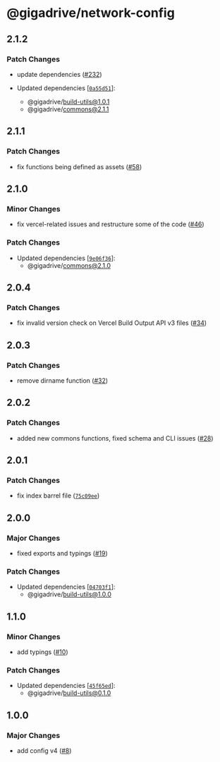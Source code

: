 # @gigadrive/network-config

## 2.1.2

### Patch Changes

- update dependencies ([#232](https://github.com/Gigadrive/sdk/pull/232))

- Updated dependencies [[`0a55d51`](https://github.com/Gigadrive/sdk/commit/0a55d51d3e7ac003b1524b0781c0e8849105f24a)]:
  - @gigadrive/build-utils@1.0.1
  - @gigadrive/commons@2.1.1

## 2.1.1

### Patch Changes

- fix functions being defined as assets ([#58](https://github.com/Gigadrive/sdk/pull/58))

## 2.1.0

### Minor Changes

- fix vercel-related issues and restructure some of the code ([#46](https://github.com/Gigadrive/sdk/pull/46))

### Patch Changes

- Updated dependencies [[`9e06f36`](https://github.com/Gigadrive/sdk/commit/9e06f3638a51c01c72050f8f9c12eb51c3851966)]:
  - @gigadrive/commons@2.1.0

## 2.0.4

### Patch Changes

- fix invalid version check on Vercel Build Output API v3 files ([#34](https://github.com/Gigadrive/sdk/pull/34))

## 2.0.3

### Patch Changes

- remove dirname function ([#32](https://github.com/Gigadrive/sdk/pull/32))

## 2.0.2

### Patch Changes

- added new commons functions, fixed schema and CLI issues ([#28](https://github.com/Gigadrive/sdk/pull/28))

## 2.0.1

### Patch Changes

- fix index barrel file ([`75c09ee`](https://github.com/Gigadrive/sdk/commit/75c09ee52836b7798b5235f215924661735ef7f2))

## 2.0.0

### Major Changes

- fixed exports and typings ([#19](https://github.com/Gigadrive/sdk/pull/19))

### Patch Changes

- Updated dependencies [[`04703f1`](https://github.com/Gigadrive/sdk/commit/04703f1a9a3adb76994b25c08b840f8cbde4cb84)]:
  - @gigadrive/build-utils@1.0.0

## 1.1.0

### Minor Changes

- add typings ([#10](https://github.com/Gigadrive/sdk/pull/10))

### Patch Changes

- Updated dependencies [[`45f65ed`](https://github.com/Gigadrive/sdk/commit/45f65ed1e6428a248c71c792a17c7c9b6eeb8c39)]:
  - @gigadrive/build-utils@0.1.0

## 1.0.0

### Major Changes

- add config v4 ([#8](https://github.com/Gigadrive/sdk/pull/8))
